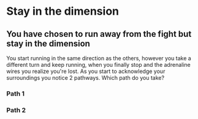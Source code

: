 # Stay in the dimension

## You have chosen to run away from the fight but stay in the dimension

You start running in the same direction as the others, however you take a different turn and keep running,
when you finally stop and the adrenaline wires you realize you're lost. As you start to acknowledge your surroundings you notice 2 pathways.
Which path do you take?

### Path 1
### Path 2
